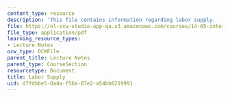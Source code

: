 ```yaml
---
content_type: resource
description: 'This file contains information regarding labor supply.  '
file: https://ol-ocw-studio-app-qa.s3.amazonaws.com/courses/14-05-intermediate-macroeconomics-spring-2013/d7fdbbe50a4af56a87e2a54bb6219991_MIT14_05S13_LecNot_labsupp.pdf
file_type: application/pdf
learning_resource_types:
- Lecture Notes
ocw_type: OCWFile
parent_title: Lecture Notes
parent_type: CourseSection
resourcetype: Document
title: Labor Supply
uid: d7fdbbe5-0a4a-f56a-87e2-a54bb6219991
---
```

